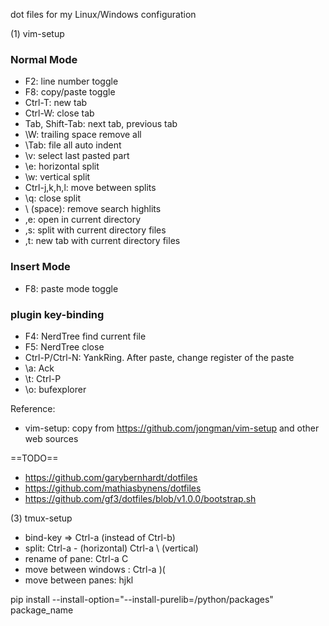 dot files for my Linux/Windows configuration

(1) vim-setup

### Normal Mode
* F2: line number toggle
* F8: copy/paste toggle
* Ctrl-T: new tab
* Ctrl-W: close tab
* Tab, Shift-Tab: next tab, previous tab
* \\W: trailing space remove all
* \\Tab: file all auto indent
* \\v: select last pasted part
* \\e: horizontal split
* \\w: vertical split
* Ctrl-j,k,h,l: move between splits
* \\q: close split
* \\ (space): remove search highlits
* ,e: open in current directory
* ,s: split with current directory files
* ,t: new tab with current directory files

### Insert Mode
* F8: paste mode toggle

### plugin key-binding

* F4: NerdTree find current file
* F5: NerdTree close
* Ctrl-P/Ctrl-N: YankRing. After paste, change register of the paste
* \\a: Ack
* \\t: Ctrl-P
* \\o: bufexplorer

Reference:
- vim-setup: copy from https://github.com/jongman/vim-setup and other web sources

==TODO==
 - https://github.com/garybernhardt/dotfiles
 - https://github.com/mathiasbynens/dotfiles
 - https://github.com/gf3/dotfiles/blob/v1.0.0/bootstrap.sh

(3) tmux-setup
 - bind-key => Ctrl-a (instead of Ctrl-b)
 - split: Ctrl-a - (horizontal) Ctrl-a \ (vertical)
 - rename of pane: Ctrl-a C
 - move between windows : Ctrl-a )(
 - move between panes: hjkl


pip install --install-option="--install-purelib=/python/packages" package_name



